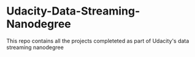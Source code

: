 # Udacity-Data-Streaming-Nanodegree
This repo contains all the projects completeted as part of Udacity's data streaming nanodegree
